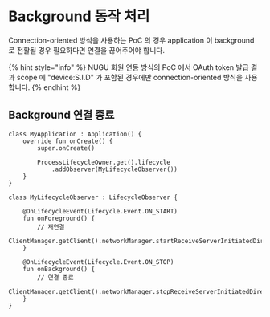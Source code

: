 # Background 동작 처리

Connection-oriented 방식을 사용하는 PoC 의 경우 application 이 background 로 전활될 경우 필요하다면 연결을 끊어주어야 합니다.

{% hint style="info" %}
NUGU 회원 연동 방식의 PoC 에서 OAuth token 발급 결과 scope 에 "device:S.I.D" 가 포함된 경우에만 connection-oriented 방식을 사용합니다.
{% endhint %}

## Background 연결 종료

```text
class MyApplication : Application() {
    override fun onCreate() {
        super.onCreate()

        ProcessLifecycleOwner.get().lifecycle
            .addObserver(MyLifecycleObserver())
    }
}

class MyLifecycleObserver : LifecycleObserver {

    @OnLifecycleEvent(Lifecycle.Event.ON_START)
    fun onForeground() {
        // 재연결
        ClientManager.getClient().networkManager.startReceiveServerInitiatedDirective()
    }

    @OnLifecycleEvent(Lifecycle.Event.ON_STOP)
    fun onBackground() {
        // 연결 종료
        ClientManager.getClient().networkManager.stopReceiveServerInitiatedDirective()
    }
}
```

